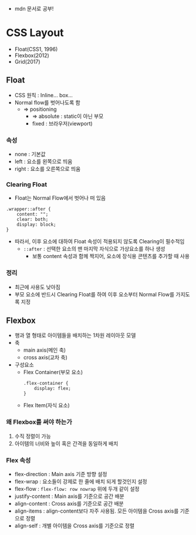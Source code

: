 * mdn 문서로 공부!
# CSS Layout
- Float(CSS1, 1996)
- Flexbox(2012)
- Grid(2017)

## Float
- CSS 원칙 : Inline... box...
- Normal flow를 벗어나도록 함
  - => positioning
    - => absolute : static이 아닌 부모
    - fixed : 브라우저(viewport)
### 속성
- none : 기본값
- left : 요소를 왼쪽으로 띄움
- right : 요소를 오른쪽으로 띄움
### Clearing Float
- Float는 Normal Flow에서 벗어나 떠 있음
```
.wrapper::after {
    content: "";
    clear: both;
    display: block;
}
```
- 따라서, 이후 요소에 대하여 Float 속성이 적용되지 않도록 Clearing이 필수적임
  - `::after` : 선택한 요소의 맨 마지막 자식으로 가상요소를 하나 생성
    - 보통 content 속성과 함께 짝지어, 요소에 장식용 콘텐츠를 추가할 때 사용
### 정리
- 최근에 사용도 낮아짐
- 부모 요소에 반드시 Clearing Float를 하여 이후 요소부터 Normal Flow를 가지도록 지정

## Flexbox
- 행과 열 형태로 아이템들을 배치하는 1차원 레이아웃 모델
- 축
  - main axis(메인 축)
  - cross axis(교차 축)
- 구성요소
  - Flex Container(부모 요소)
    ```
    .flex-container {
        display: flex;
    }
    ```
  - Flex Item(자식 요소)
### 왜 Flexbox를 써야 하는가
1. 수직 정렬이 가능
2. 아이템의 너비와 높이 혹은 간격을 동일하게 배치
### Flex 속성
- flex-direction : Main axis 기준 방향 설정
- flex-wrap : 요소들이 강제로 한 줄에 배치 되게 할것인지 설정
- flex-flow : `flex-flow: row nowrap` 위에 두개 같이 설정
- justify-content : Main axis를 기준으로 공간 배분
- align-content : Cross axis를 기준으로 공간 배분
- align-items : align-content보다 자주 사용됨. 모든 아이템을 Cross axis를 기준으로 정렬
- align-self : 개별 아이템을 Cross axis를 기준으로 정렬

